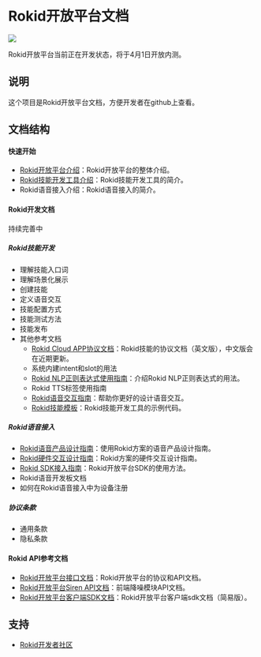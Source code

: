 Rokid开放平台文档
===
![](http://progressed.io/bar/85?title=completed)

Rokid开放平台当前正在开发状态，将于4月1日开放内测。

## 说明
这个项目是Rokid开放平台文档，方便开发者在github上查看。

## 文档结构
#### 快速开始

- [Rokid开放平台介绍](https://github.com/Rokid/docs/blob/master/1-GetStarted/Rokid%20introduction.md)：Rokid开放平台的整体介绍。
- [Rokid技能开发工具介绍](https://github.com/Rokid/docs/blob/master/1-GetStarted/Rokid%20Skills%20Kit.md)：Rokid技能开发工具的简介。
- Rokid语音接入介绍：Rokid语音接入的简介。

#### Rokid开发文档

持续完善中

##### Rokid技能开发

- 理解技能入口词
- 理解场景化展示
- 创建技能
- 定义语音交互
- 技能配置方式
- 技能测试方法
- 技能发布
- 其他参考文档
    - [Rokid Cloud APP协议文档](https://github.com/Rokid/docs/blob/master/2-RokidDocument/1-SkillsKit/Cloud%20App%20Development%20Protocol.md)：Rokid技能的协议文档（英文版），中文版会在近期更新。
    - 系统内建intent和slot的用法
    - [Rokid NLP正则表达式使用指南](https://github.com/Rokid/docs/blob/master/2-RokidDocument/1-SkillsKit/Rokid%20Regular%20Expression.md)：介绍Rokid NLP正则表达式的用法。
    - Rokid TTS标签使用指南
    - [Rokid语音交互指南](https://github.com/Rokid/docs/blob/master/2-RokidDocument/1-SkillsKit/Rokid%20Voice%20Interaction%20Guidelines.md)：帮助你更好的设计语音交互。
    - [Rokid技能模板](https://github.com/Rokid/rokid-skill-sample)：Rokid技能开发工具的示例代码。

##### Rokid语音接入

- [Rokid语音产品设计指南](https://github.com/Rokid/docs/blob/master/2-RokidDocument/2-EnableVoice/Rokid%20hardware%20design%20guide.md)：使用Rokid方案的语音产品设计指南。
- [Rokid硬件交互设计指南](https://github.com/Rokid/docs/blob/master/2-RokidDocument/2-EnableVoice/Rokid%20Hardware%20UX%20Design%20Guidelines.md)：Rokid方案的硬件交互设计指南。
- [Rokid SDK接入指南](https://github.com/Rokid/docs/blob/master/2-RokidDocument/2-EnableVoice/Rokid%20SDK%20Tutorial.md)：Rokid开放平台SDK的使用方法。
- Rokid语音开发板文档
- 如何在Rokid语音接入中为设备注册

##### 协议条款

- 通用条款
- 隐私条款

#### Rokid API参考文档

- [Rokid开放平台接口文档](https://github.com/Rokid/rokid-openvoice/blob/master/README.md)：Rokid开放平台的协议和API文档。
- [Rokid开放平台Siren API文档](https://github.com/Rokid/rokid-blacksiren/blob/master/doc/siren%20api.md)：前端降噪模块API文档。
- [Rokid开放平台客户端SDK文档](https://github.com/Rokid/docs/blob/master/3-ApiReference/sdk.md)：Rokid开放平台客户端sdk文档（简易版）。

## 支持
- [Rokid开发者社区](https://developer-forum.rokid.com/)

